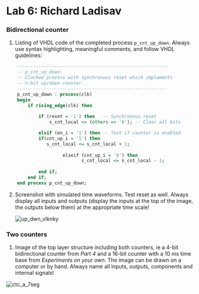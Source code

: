 Lab 6: Richard Ladisav
======================

### Bidirectional counter

1.  Listing of VHDL code of the completed process `p_cnt_up_down`.
    Always use syntax highlighting, meaningful comments, and follow VHDL
    guidelines:

``` .vhdl
    --------------------------------------------------------
    -- p_cnt_up_down:
    -- Clocked process with synchronous reset which implements
    -- n-bit up/down counter.
    --------------------------------------------------------
    p_cnt_up_down : process(clk)
    begin
        if rising_edge(clk) then
        
            if (reset = '1') then   -- Synchronous reset
                s_cnt_local <= (others => '0'); -- Clear all bits

            elsif (en_i = '1') then -- Test if counter is enabled
			if(cnt_up_i = '1') then
			   s_cnt_local <= s_cnt_local + 1;
			   
               		 elseif (cnt_up_i = '0') then
                			s_cnt_local <= s_cnt_local - 1;                
                
            end if;
        end if;
    end process p_cnt_up_down;
```

2.  Screenshot with simulated time waveforms. Test reset as well. Always
    display all inputs and outputs (display the inputs at the top of the
    image, the outputs below them) at the appropriate time scale!

    ![up_dwn_vlknky](https://user-images.githubusercontent.com/99683944/159487451-b3800321-1f80-4f2b-b76f-87cce4e83498.png)


### Two counters

1.  Image of the top layer structure including both counters, ie a 4-bit
    bidirectional counter from *Part 4* and a 16-bit counter with a 10
    ms time base from *Experiments on your own*. The image can be drawn
    on a computer or by hand. Always name all inputs, outputs,
    components and internal signals!

![ctc_a_7seg](https://user-images.githubusercontent.com/99683944/160281241-7faf89a2-5fe6-4c07-b499-fc9e3fb49765.png)


